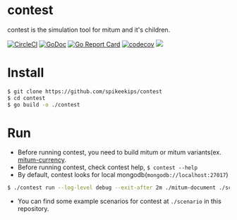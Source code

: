# contest

contest is the simulation tool for mitum and it's children.

[![CircleCI](https://img.shields.io/circleci/project/github/spikeekips/contest/main.svg?style=flat-square&logo=circleci&label=circleci&cacheSeconds=60)](https://circleci.com/gh/spikeekips/contest/tree/main)
[![GoDoc](https://godoc.org/github.com/golang/gddo?status.svg)](https://pkg.go.dev/github.com/spikeekips/contest?tab=overview)
[![Go Report Card](https://goreportcard.com/badge/github.com/spikeekips/contest)](https://goreportcard.com/report/github.com/spikeekips/contest)
[![codecov](https://codecov.io/gh/spikeekips/contest/branch/master/graph/badge.svg)](https://codecov.io/gh/spikeekips/contest)
[![](http://tokei.rs/b1/github/spikeekips/contest?category=lines)](https://github.com/spikeekips/contest)

# Install

```sh
$ git clone https://github.com/spikeekips/contest
$ cd contest
$ go build -o ./contest
```

# Run

* Before running contest, you need to build mitum or mitum variants(ex. [mitum-currency](https://github.com/spikeekips/mitum-currency).
* Before running contest, check contest help, `$ contest --help`
* By default, contest looks for local mongodb(`mongodb://localhost:27017`)

```sh
$ ./contest run --log-level debug --exit-after 2m ./mitum-document ./scenario/standalone-run-create-blocksign-document.yml
```

* You can find some example scenarios for contest at `./scenario` in this repository.
